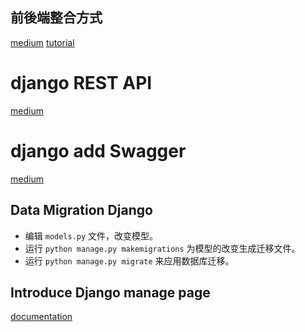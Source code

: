 ## 前後端整合方式
[medium](https://medium.com/georges-note-idea/full-stack-django-and-react-js-%E6%95%B4%E5%90%88-587b9b9cd0b2)
[tutorial](https://www.dhiwise.com/post/integrating-react-with-django-made-easy)

# django REST API
[medium](https://zoejoyuliao.medium.com/%E7%94%A8-django-rest-framework-%E6%92%B0%E5%AF%AB-restful-api-%E4%B8%A6%E7%94%9F%E6%88%90-swagger-%E6%96%87%E6%AA%94-7cbef7c8e8d6)

# django add Swagger
[medium](https://zoejoyuliao.medium.com/%E7%94%A8-django-rest-framework-%E6%92%B0%E5%AF%AB-restful-api-%E4%B8%A6%E7%94%9F%E6%88%90-swagger-%E6%96%87%E6%AA%94-%E4%B8%8B-%E7%94%9F%E6%88%90-swagger-%E6%96%87%E6%AA%94-60c45e04afa8)

## Data Migration Django

 - 编辑 `models.py` 文件，改变模型。
 - 运行 `python manage.py makemigrations` 为模型的改变生成迁移文件。
 - 运行 `python manage.py migrate` 来应用数据库迁移。

## Introduce Django manage page
[documentation](https://docs.djangoproject.com/zh-hans/5.1/intro/tutorial02/#introducing-the-django-admin)